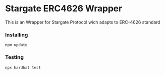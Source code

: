 # Stargate ERC4626 Wrapper

This is an Wrapper for Stargate Protocol wich adapts to ERC-4626 standard

### Installing
```
npm update
```

### Testing
```
npx hardhat test
```
